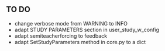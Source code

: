 ## TO DO
- change verbose mode from WARNING to INFO
- adapt STUDY PARAMETERS section in user_study_w_config
- adapt semiteacherforcing to feedback 
- adapt SetStudyParameters method in core.py to a dict
